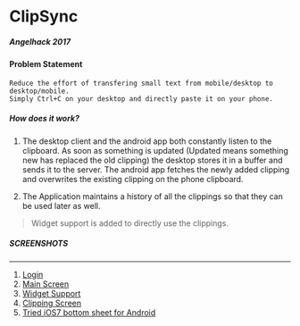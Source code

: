 # ClipSync
##### Angelhack 2017

#### Problem Statement
```
Reduce the effort of transfering small text from mobile/desktop to desktop/mobile.
Simply Ctrl+C on your desktop and directly paste it on your phone.

```
##### How does it work?

1. The desktop client and the android app both constantly listen to the clipboard. As soon as something is updated (Updated means something new has
 replaced the old clipping) the desktop stores it in a buffer and sends it to the server. The android app fetches the newly added clipping
 and overwrites the existing clipping on the phone clipboard.
 
2. The Application maintains a history of all the clippings so that they can be used later as well.

 > Widget support is added to directly use the clippings.
 
 ##### SCREENSHOTS
 ---
 
 1. [Login](Screenshots/login.png)
 2. [Main Screen](Screenshots/mainscreen.png)
 3. [Widget Support](Screenshots/widget.png)
 4. [Clipping Screen](Screenshots/clippings.png)
 5. [Tried iOS7 bottom sheet for Android](Screenshots/easynavigation.png)

